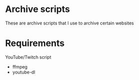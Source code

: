 # Archive scripts
These are archive scripts that I use to archive certain websites

# Requirements

YouTube/Twitch script
- ffmpeg
- youtube-dl
